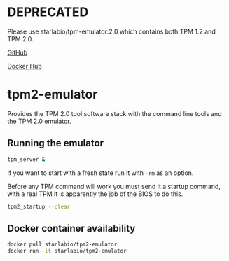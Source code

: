 # DEPRECATED

Please use starlabio/tpm-emulator:2.0 which contains both TPM 1.2 and TPM 2.0.

[GitHub](https://github.com/starlab-io/docker-tpm-emulator)

[Docker Hub](https://hub.docker.com/r/starlabio/tpm-emulator)

# tpm2-emulator

Provides the TPM 2.0 tool software stack with the command line tools and
the TPM 2.0 emulator.

## Running the emulator

```bash
tpm_server &
```

If you want to start with a fresh state run it with `-rm` as an option.

Before any TPM command will work you must send it a startup command, with
a real TPM it is apparently the job of the BIOS to do this.

```bash
tpm2_startup --clear
```

## Docker container availability

```bash
docker pull starlabio/tpm2-emulator
docker run -it starlabio/tpm2-emulator
```
